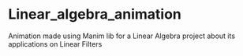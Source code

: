 # Linear_algebra_animation
Animation made using Manim lib for a Linear Algebra project about its applications on Linear Filters
